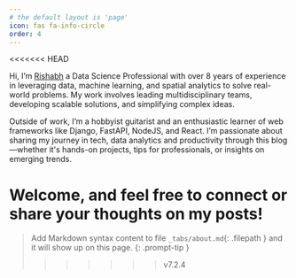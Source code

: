 ```yaml
---
# the default layout is 'page'
icon: fas fa-info-circle
order: 4
---
```


<<<<<<< HEAD

Hi, I’m [Rishabh](https://www.linkedin.com/in/rishabh4/) a Data Science Professional with over 8 years of experience in leveraging data, machine learning, and spatial analytics to solve real-world problems. My work involves leading multidisciplinary teams, developing scalable solutions, and simplifying complex ideas.

Outside of work, I’m a hobbyist guitarist and an enthusiastic learner of web frameworks like Django, FastAPI, NodeJS, and React. I’m passionate about sharing my journey in tech, data analytics and productivity through this blog—whether it's hands-on projects, tips for professionals, or insights on emerging trends.

Welcome, and feel free to connect or share your thoughts on my posts!
=======
> Add Markdown syntax content to file `_tabs/about.md`{: .filepath } and it will show up on this page.
{: .prompt-tip }
>>>>>>> v7.2.4

